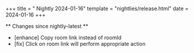 +++
title = " Nightly 2024-01-16"
template = "nightlies/release.html"
date = 2024-01-16
+++

** Changes since nightly-latest **
- [enhance] Copy room link instead of roomId
- [fix] Click on room link will perform appropriate action
